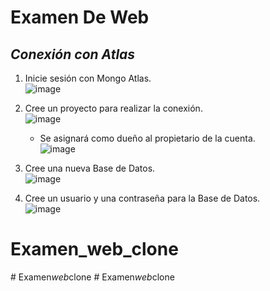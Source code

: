 # Examen De Web<br>
## _Conexión con Atlas_<br>

1. Inicie sesión con Mongo Atlas.<br>
   ![image](https://github.com/DennisCatana/Examen-Web/assets/117744033/c7296607-302c-464a-9f20-c47bb837e81a)<br>
   
2. Cree un proyecto para realizar la conexión.<br>
   ![image](https://github.com/DennisCatana/Examen-Web/assets/117744033/d6253ac6-7d13-40cf-898c-2d1aec7fbda3)<br>
   * Se asignará como dueño al propietario de la cuenta.<br>
   ![image](https://github.com/DennisCatana/Examen-Web/assets/117744033/b32d6c97-b757-4f53-aab9-630dc0d66842)<br>
3. Cree una nueva Base de Datos.<br>
   ![image](https://github.com/DennisCatana/Examen-Web/assets/117744033/16d66f1d-d443-404b-bf0f-30dfd46b7889)<br>
4. Cree un usuario y una contraseña para la Base de Datos.<br>
   ![image](https://github.com/DennisCatana/Examen-Web/assets/117744033/bf3fd174-c29d-43be-8c0f-3d7098c36078)<br>


   


# Examen_web_clone
#   E x a m e n _ w e b _ c l o n e 
 
 #   E x a m e n _ w e b _ c l o n e 
 
 
